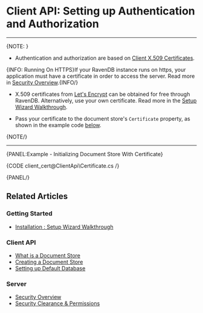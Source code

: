 # Client API: Setting up Authentication and Authorization
---
{NOTE: }

* Authentication and authorization are based on [Client X.509 Certificates](../server/security/authorization/security-clearance-and-permissions).  

{INFO: Running On HTTPS}If your RavenDB instance runs on https, your application must have a certificate in order to access the server. Read more in [Security Overview](../server/security/overview).{INFO/}  

* X.509 certificates from [Let's Encrypt](https://letsencrypt.org/) can be obtained for free through RavenDB. Alternatively, use your own certificate. Read more in the [Setup Wizard Walkthrough](../start/installation/setup-wizard#secure-setup-with-a-let).  

* Pass your certificate to the document store's `Certificate` property, as shown in the example code [below](#example).

{NOTE/}

---
{PANEL:Example - Initializing Document Store With Certificate}<a name="example"></a>

{CODE client_cert@ClientApi\Certificate.cs /}

{PANEL/}

## Related Articles

### Getting Started

- [Installation : Setup Wizard Walkthrough](../start/installation/setup-wizard)

### Client API

- [What is a Document Store](../client-api/what-is-a-document-store)
- [Creating a Document Store](../client-api/creating-document-store)
- [Setting up Default Database](../client-api/setting-up-default-database)

### Server

- [Security Overview](../server/security/overview)
- [Security Clearance & Permissions](../server/security/authorization/security-clearance-and-permissions)
